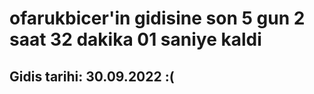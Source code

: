 # ofarukbicer'in gidisine son 5 gun 2 saat 32 dakika 01 saniye kaldi

## Gidis tarihi: 30.09.2022 :(